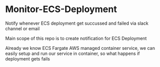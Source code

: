 # Monitor-ECS-Deployment
Notify whenever ECS deployment get succussed and failed via slack channel or email

Main scope of this repo is to create notification for ECS Deployment

Already we know ECS Fargate AWS managed container service, we can easily setup and run our service in container, so what happens if deployment gets fails

